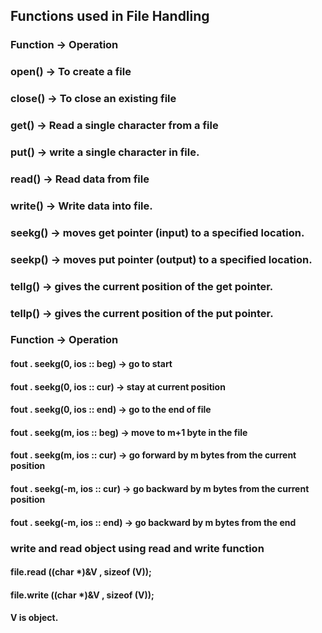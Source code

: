 ## Functions used in File Handling
### Function -> Operation
### open() -> To create a file
### close() -> To close an existing file
### get() ->  Read a single character from a file
### put() ->  write a single character in file.
### read() -> Read data from file
### write() ->  Write data into file.


### seekg() -> moves get pointer (input) to a specified location.
### seekp() -> moves put pointer (output) to a specified location.
### tellg() -> gives the current position of the get pointer.
### tellp() -> gives the current position of the put pointer.



### Function   ->   Operation
#### fout . seekg(0, ios :: beg) -> go to start
#### fout . seekg(0, ios :: cur) -> stay at current position
#### fout . seekg(0, ios :: end) -> go to the end of file
#### fout . seekg(m, ios :: beg) -> move to m+1 byte in the file
#### fout . seekg(m, ios :: cur) -> go forward by m bytes from the current position
#### fout . seekg(-m, ios :: cur) -> go backward by m bytes from the current position
#### fout . seekg(-m, ios :: end) -> go backward by m bytes from the end


### write and read object using read and write function
#### file.read ((char *)&V , sizeof (V));
#### file.write ((char *)&V , sizeof (V));
#### V is object.
